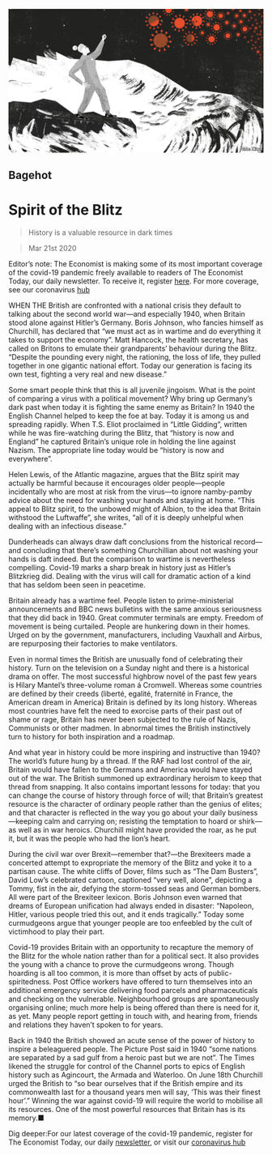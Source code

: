 ![](./images/20200321_BRD000_0.jpg)

## Bagehot

# Spirit of the Blitz

> History is a valuable resource in dark times

> Mar 21st 2020

Editor’s note: The Economist is making some of its most important coverage of the covid-19 pandemic freely available to readers of The Economist Today, our daily newsletter. To receive it, register [here](https://www.economist.com//newslettersignup). For more coverage, see our coronavirus [hub](https://www.economist.com//coronavirus)

WHEN THE British are confronted with a national crisis they default to talking about the second world war—and especially 1940, when Britain stood alone against Hitler’s Germany. Boris Johnson, who fancies himself as Churchill, has declared that “we must act as in wartime and do everything it takes to support the economy”. Matt Hancock, the health secretary, has called on Britons to emulate their grandparents’ behaviour during the Blitz. “Despite the pounding every night, the rationing, the loss of life, they pulled together in one gigantic national effort. Today our generation is facing its own test, fighting a very real and new disease.”

Some smart people think that this is all juvenile jingoism. What is the point of comparing a virus with a political movement? Why bring up Germany’s dark past when today it is fighting the same enemy as Britain? In 1940 the English Channel helped to keep the foe at bay. Today it is among us and spreading rapidly. When T.S. Eliot proclaimed in “Little Gidding”, written while he was fire-watching during the Blitz, that “history is now and England” he captured Britain’s unique role in holding the line against Nazism. The appropriate line today would be “history is now and everywhere”.

Helen Lewis, of the Atlantic magazine, argues that the Blitz spirit may actually be harmful because it encourages older people—people incidentally who are most at risk from the virus—to ignore namby-pamby advice about the need for washing your hands and staying at home. “This appeal to Blitz spirit, to the unbowed might of Albion, to the idea that Britain withstood the Luftwaffe”, she writes, “all of it is deeply unhelpful when dealing with an infectious disease.”

Dunderheads can always draw daft conclusions from the historical record—and concluding that there’s something Churchillian about not washing your hands is daft indeed. But the comparison to wartime is nevertheless compelling. Covid-19 marks a sharp break in history just as Hitler’s Blitzkrieg did. Dealing with the virus will call for dramatic action of a kind that has seldom been seen in peacetime.

Britain already has a wartime feel. People listen to prime-ministerial announcements and BBC news bulletins with the same anxious seriousness that they did back in 1940. Great commuter terminals are empty. Freedom of movement is being curtailed. People are hunkering down in their homes. Urged on by the government, manufacturers, including Vauxhall and Airbus, are repurposing their factories to make ventilators.

Even in normal times the British are unusually fond of celebrating their history. Turn on the television on a Sunday night and there is a historical drama on offer. The most successful highbrow novel of the past few years is Hilary Mantel’s three-volume roman á Cromwell. Whereas some countries are defined by their creeds (liberté, egalité, fraternité  in France, the American dream in America) Britain is defined by its long history. Whereas most countries have felt the need to exorcise parts of their past out of shame or rage, Britain has never been subjected to the rule of Nazis, Communists or other madmen. In abnormal times the British instinctively turn to history for both inspiration and a roadmap.

And what year in history could be more inspiring and instructive than 1940? The world’s future hung by a thread. If the RAF had lost control of the air, Britain would have fallen to the Germans and America would have stayed out of the war. The British summoned up extraordinary heroism to keep that thread from snapping. It also contains important lessons for today: that you can change the course of history through force of will; that Britain’s greatest resource is the character of ordinary people rather than the genius of elites; and that character is reflected in the way you go about your daily business—keeping calm and carrying on; resisting the temptation to hoard or shirk—as well as in war heroics. Churchill might have provided the roar, as he put it, but it was the people who had the lion’s heart.

During the civil war over Brexit—remember that?—the Brexiteers made a concerted attempt to expropriate the memory of the Blitz and yoke it to a partisan cause. The white cliffs of Dover, films such as “The Dam Busters”, David Low’s celebrated cartoon, captioned “very well, alone”, depicting a Tommy, fist in the air, defying the storm-tossed seas and German bombers. All were part of the Brexiteer lexicon. Boris Johnson even warned that dreams of European unification had always ended in disaster: “Napoleon, Hitler, various people tried this out, and it ends tragically.” Today some curmudgeons argue that younger people are too enfeebled by the cult of victimhood to play their part.

Covid-19 provides Britain with an opportunity to recapture the memory of the Blitz for the whole nation rather than for a political sect. It also provides the young with a chance to prove the curmudgeons wrong. Though hoarding is all too common, it is more than offset by acts of public-spiritedness. Post Office workers have offered to turn themselves into an additional emergency service delivering food parcels and pharmaceuticals and checking on the vulnerable. Neighbourhood groups are spontaneously organising online; much more help is being offered than there is need for it, as yet. Many people report getting in touch with, and hearing from, friends and relations they haven’t spoken to for years.

Back in 1940 the British showed an acute sense of the power of history to inspire a beleaguered people. The Picture Post said in 1940 “some nations are separated by a sad gulf from a heroic past but we are not”. The Times likened the struggle for control of the Channel ports to epics of English history such as Agincourt, the Armada and Waterloo. On June 18th Churchill urged the British to “so bear ourselves that if the British empire and its commonwealth last for a thousand years men will say, ‘This was their finest hour’.” Winning the war against covid-19 will require the world to mobilise all its resources. One of the most powerful resources that Britain has is its memory.■

Dig deeper:For our latest coverage of the covid-19 pandemic, register for The Economist Today, our daily [newsletter](https://www.economist.com//newslettersignup), or visit our [coronavirus hub](https://www.economist.com//coronavirus)